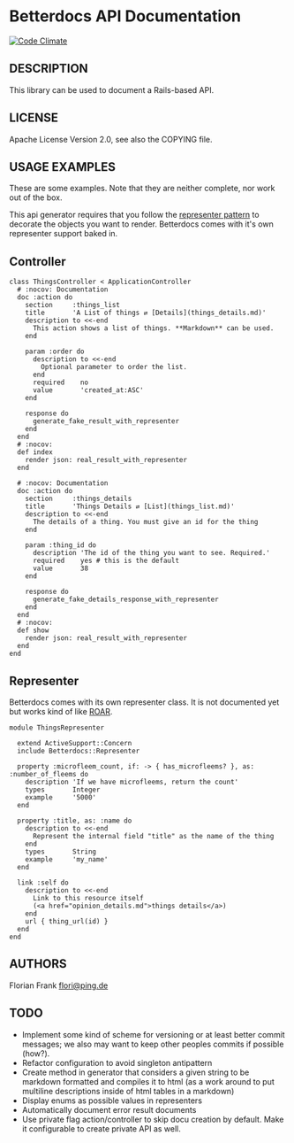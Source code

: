 Betterdocs API Documentation
============================

[![Code Climate](https://codeclimate.com/repos/51128561f3ea0022cc027f31/badges/2a9719de54628d821871/gpa.png)](https://codeclimate.com/repos/51128561f3ea0022cc027f31/feed)

DESCRIPTION
-----------

This library can be used to document a Rails-based API.

LICENSE
-------

Apache License Version 2.0, see also the COPYING file.

USAGE EXAMPLES
--------------

These are some examples. Note that they are neither complete, nor work out of the box.

This api generator requires that you follow the [representer pattern](http://nicksda.apotomo.de/2011/12/ruby-on-rest-introducing-the-representer-pattern/) to decorate the objects you want to render. Betterdocs comes with it's own representer support baked in.

## Controller

    class ThingsController < ApplicationController
      # :nocov: Documentation
      doc :action do
        section     :things_list
        title       'A List of things ⇄ [Details](things_details.md)'
        description to <<-end
          This action shows a list of things. **Markdown** can be used.
        end

        param :order do
          description to <<-end
            Optional parameter to order the list.
          end
          required    no
          value       'created_at:ASC'
        end

        response do
          generate_fake_result_with_representer
        end
      end
      # :nocov:
      def index
        render json: real_result_with_representer
      end

      # :nocov: Documentation
      doc :action do
        section     :things_details
        title       'Things Details ⇄ [List](things_list.md)'
        description to <<-end
          The details of a thing. You must give an id for the thing
        end

        param :thing_id do
          description 'The id of the thing you want to see. Required.'
          required    yes # this is the default
          value       38
        end

        response do
          generate_fake_details_response_with_representer
        end
      end
      # :nocov:
      def show
        render json: real_result_with_representer
      end
    end

## Representer

Betterdocs comes with its own representer class. It is not documented
yet but works kind of like [ROAR](https://github.com/apotonick/roar).

    module ThingsRepresenter

      extend ActiveSupport::Concern
      include Betterdocs::Representer

      property :microfleem_count, if: -> { has_microfleems? }, as: :number_of_fleems do
        description 'If we have microfleems, return the count'
        types       Integer
        example     '5000'
      end

      property :title, as: :name do
        description to <<-end
          Represent the internal field "title" as the name of the thing
        end
        types       String
        example     'my_name'
      end

      link :self do
        description to <<-end
          Link to this resource itself
          (<a href="opinion_details.md">things details</a>)
        end
        url { thing_url(id) }
      end
    end

AUTHORS
-------
Florian Frank <flori@ping.de>

TODO
----
- Implement some kind of scheme for versioning or at least better commit messages;
  we also may want to keep other peoples commits if possible (how?).
- Refactor configuration to avoid singleton antipattern
- Create method in generator that considers a given string to be markdown
  formatted and compiles it to html (as a work around to put multiline
  descriptions inside of html tables in a markdown)
- Display enums as possible values in representers
- Automatically document error result documents
- Use private flag action/controller to skip docu creation by default. Make it
  configurable to create private API as well.

